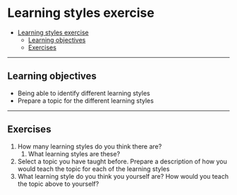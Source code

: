 # Learning styles exercise


- [Learning styles exercise](#learning-styles-exercise)
  - [Learning objectives](#learning-objectives)
  - [Exercises](#exercises)

---

## Learning objectives

* Being able to identify different learning styles
* Prepare a topic for the different learning styles

---

## Exercises

1. How many learning styles do you think there are?
   1. What learning styles are these?
2. Select a topic you have taught before. Prepare a description of how you would teach the topic for each of the learning styles
3. What learning style do you think you yourself are? How would you teach the topic above to yourself?


